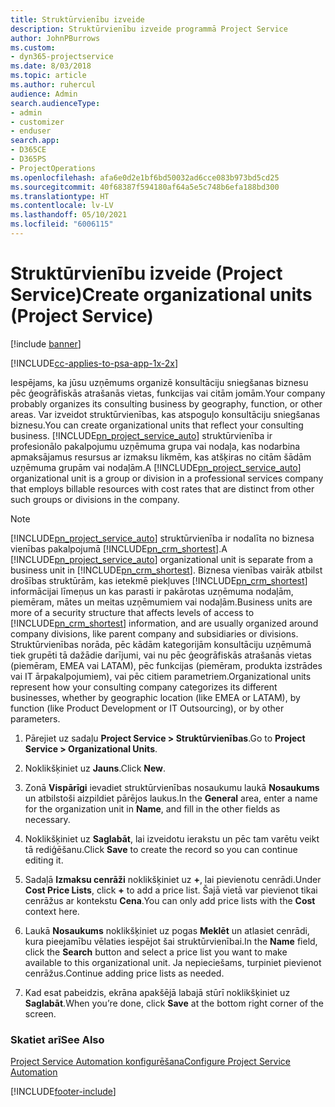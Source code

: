 ```yaml
---
title: Struktūrvienību izveide
description: Struktūrvienību izveide programmā Project Service
author: JohnPBurrows
ms.custom:
- dyn365-projectservice
ms.date: 8/03/2018
ms.topic: article
ms.author: ruhercul
audience: Admin
search.audienceType:
- admin
- customizer
- enduser
search.app:
- D365CE
- D365PS
- ProjectOperations
ms.openlocfilehash: afa6e0d2e1bf6bd50032ad6cce083b973bd5cd25
ms.sourcegitcommit: 40f68387f594180af64a5e5c748b6efa188bd300
ms.translationtype: HT
ms.contentlocale: lv-LV
ms.lasthandoff: 05/10/2021
ms.locfileid: "6006115"
---
```

# <a name="create-organizational-units-project-service"></a><span data-ttu-id="ab930-103">Struktūrvienību izveide (Project Service)</span><span class="sxs-lookup"><span data-stu-id="ab930-103">Create organizational units (Project Service)</span></span>

[!include [banner](../includes/psa-now-project-operations.md)]

[!INCLUDE[cc-applies-to-psa-app-1x-2x](../includes/cc-applies-to-psa-app-1x-2x.md)]

<span data-ttu-id="ab930-104">Iespējams, ka jūsu uzņēmums organizē konsultāciju sniegšanas biznesu pēc ģeogrāfiskās atrašanās vietas, funkcijas vai citām jomām.</span><span class="sxs-lookup"><span data-stu-id="ab930-104">Your company probably organizes its consulting business by geography, function, or other areas.</span></span> <span data-ttu-id="ab930-105">Var izveidot struktūrvienības, kas atspoguļo konsultāciju sniegšanas biznesu.</span><span class="sxs-lookup"><span data-stu-id="ab930-105">You can create organizational units that reflect your consulting business.</span></span> <span data-ttu-id="ab930-106">[!INCLUDE[pn_project_service_auto](../includes/pn-project-service-auto.md)] struktūrvienība ir profesionālo pakalpojumu uzņēmuma grupa vai nodaļa, kas nodarbina apmaksājamus resursus ar izmaksu likmēm, kas atšķiras no citām šādām uzņēmuma grupām vai nodaļām.</span><span class="sxs-lookup"><span data-stu-id="ab930-106">A [!INCLUDE[pn_project_service_auto](../includes/pn-project-service-auto.md)] organizational unit is a group or division in a professional services company that employs billable resources with cost rates that are distinct from other such groups or divisions in the company.</span></span>  
  
> [!NOTE]
>  <span data-ttu-id="ab930-107">[!INCLUDE[pn_project_service_auto](../includes/pn-project-service-auto.md)] struktūrvienība ir nodalīta no biznesa vienības pakalpojumā [!INCLUDE[pn_crm_shortest](../includes/pn-crm-shortest.md)].</span><span class="sxs-lookup"><span data-stu-id="ab930-107">A [!INCLUDE[pn_project_service_auto](../includes/pn-project-service-auto.md)] organizational unit is separate from a business unit in [!INCLUDE[pn_crm_shortest](../includes/pn-crm-shortest.md)].</span></span> <span data-ttu-id="ab930-108">Biznesa vienības vairāk atbilst drošības struktūrām, kas ietekmē piekļuves [!INCLUDE[pn_crm_shortest](../includes/pn-crm-shortest.md)] informācijai līmeņus un kas parasti ir pakārotas uzņēmuma nodaļām, piemēram, mātes un meitas uzņēmumiem vai nodaļām.</span><span class="sxs-lookup"><span data-stu-id="ab930-108">Business units are more of a security structure that affects levels of access to [!INCLUDE[pn_crm_shortest](../includes/pn-crm-shortest.md)] information, and are usually organized around company divisions, like parent company and subsidiaries or divisions.</span></span> <span data-ttu-id="ab930-109">Struktūrvienības norāda, pēc kādām kategorijām konsultāciju uzņēmumā tiek grupēti tā dažādie darījumi, vai nu pēc ģeogrāfiskās atrašanās vietas (piemēram, EMEA vai LATAM), pēc funkcijas (piemēram, produkta izstrādes vai IT ārpakalpojumiem), vai pēc citiem parametriem.</span><span class="sxs-lookup"><span data-stu-id="ab930-109">Organizational units represent how your consulting company categorizes its different businesses, whether by geographic location (like EMEA or LATAM), by function (like Product Development or IT Outsourcing), or by other parameters.</span></span>  
  
1.  <span data-ttu-id="ab930-110">Pārejiet uz sadaļu **Project Service > Struktūrvienības**.</span><span class="sxs-lookup"><span data-stu-id="ab930-110">Go to **Project Service > Organizational Units**.</span></span>  
  
2.  <span data-ttu-id="ab930-111">Noklikšķiniet uz **Jauns**.</span><span class="sxs-lookup"><span data-stu-id="ab930-111">Click **New**.</span></span>  
  
3.  <span data-ttu-id="ab930-112">Zonā **Vispārīgi** ievadiet struktūrvienības nosaukumu laukā **Nosaukums** un atbilstoši aizpildiet pārējos laukus.</span><span class="sxs-lookup"><span data-stu-id="ab930-112">In the **General** area, enter a name for the organization unit in **Name**, and fill in the other fields as necessary.</span></span>  
  
4.  <span data-ttu-id="ab930-113">Noklikšķiniet uz **Saglabāt**, lai izveidotu ierakstu un pēc tam varētu veikt tā rediģēšanu.</span><span class="sxs-lookup"><span data-stu-id="ab930-113">Click **Save** to create the record so you can continue editing it.</span></span>  
  
5.  <span data-ttu-id="ab930-114">Sadaļā **Izmaksu cenrāži** noklikšķiniet uz **+**, lai pievienotu cenrādi.</span><span class="sxs-lookup"><span data-stu-id="ab930-114">Under **Cost Price Lists**, click **+** to add a price list.</span></span> <span data-ttu-id="ab930-115">Šajā vietā var pievienot tikai cenrāžus ar kontekstu **Cena**.</span><span class="sxs-lookup"><span data-stu-id="ab930-115">You can only add price lists with the **Cost** context here.</span></span>  
  
6.  <span data-ttu-id="ab930-116">Laukā **Nosaukums** noklikšķiniet uz pogas **Meklēt** un atlasiet cenrādi, kura pieejamību vēlaties iespējot šai struktūrvienībai.</span><span class="sxs-lookup"><span data-stu-id="ab930-116">In the **Name** field, click the **Search** button and select a price list you want to make available to this organizational unit.</span></span> <span data-ttu-id="ab930-117">Ja nepieciešams, turpiniet pievienot cenrāžus.</span><span class="sxs-lookup"><span data-stu-id="ab930-117">Continue adding price lists as needed.</span></span>  
  
7.  <span data-ttu-id="ab930-118">Kad esat pabeidzis, ekrāna apakšējā labajā stūrī noklikšķiniet uz **Saglabāt**.</span><span class="sxs-lookup"><span data-stu-id="ab930-118">When you’re done, click **Save** at the bottom right corner of the screen.</span></span>  
  
### <a name="see-also"></a><span data-ttu-id="ab930-119">Skatiet arī</span><span class="sxs-lookup"><span data-stu-id="ab930-119">See Also</span></span>  
 [<span data-ttu-id="ab930-120">Project Service Automation konfigurēšana</span><span class="sxs-lookup"><span data-stu-id="ab930-120">Configure Project Service Automation</span></span>](../psa/configure.md)


[!INCLUDE[footer-include](../includes/footer-banner.md)]